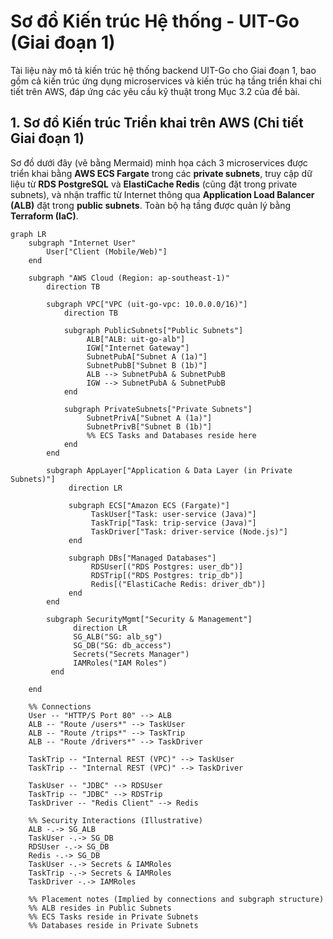 # Sơ đồ Kiến trúc Hệ thống - UIT-Go (Giai đoạn 1)

Tài liệu này mô tả kiến trúc hệ thống backend UIT-Go cho Giai đoạn 1, bao gồm cả kiến trúc ứng dụng microservices và kiến trúc hạ tầng triển khai chi tiết trên AWS, đáp ứng các yêu cầu kỹ thuật trong Mục 3.2 của đề bài.

## 1. Sơ đồ Kiến trúc Triển khai trên AWS (Chi tiết Giai đoạn 1)

Sơ đồ dưới đây (vẽ bằng Mermaid) minh họa cách 3 microservices được triển khai bằng **AWS ECS Fargate** trong các **private subnets**, truy cập dữ liệu từ **RDS PostgreSQL** và **ElastiCache Redis** (cũng đặt trong private subnets), và nhận traffic từ Internet thông qua **Application Load Balancer (ALB)** đặt trong **public subnets**. Toàn bộ hạ tầng được quản lý bằng **Terraform (IaC)**.

```mermaid
graph LR
    subgraph "Internet User"
        User["Client (Mobile/Web)"]
    end

    subgraph "AWS Cloud (Region: ap-southeast-1)"
        direction TB

        subgraph VPC["VPC (uit-go-vpc: 10.0.0.0/16)"]
            direction TB

            subgraph PublicSubnets["Public Subnets"]
                 ALB["ALB: uit-go-alb"]
                 IGW["Internet Gateway"]
                 SubnetPubA["Subnet A (1a)"]
                 SubnetPubB["Subnet B (1b)"]
                 ALB --> SubnetPubA & SubnetPubB
                 IGW --> SubnetPubA & SubnetPubB
            end

            subgraph PrivateSubnets["Private Subnets"]
                 SubnetPrivA["Subnet A (1a)"]
                 SubnetPrivB["Subnet B (1b)"]
                 %% ECS Tasks and Databases reside here
            end
        end

        subgraph AppLayer["Application & Data Layer (in Private Subnets)"]
             direction LR

             subgraph ECS["Amazon ECS (Fargate)"]
                  TaskUser["Task: user-service (Java)"]
                  TaskTrip["Task: trip-service (Java)"]
                  TaskDriver["Task: driver-service (Node.js)"]
             end

             subgraph DBs["Managed Databases"]
                  RDSUser[("RDS Postgres: user_db")]
                  RDSTrip[("RDS Postgres: trip_db")]
                  Redis[("ElastiCache Redis: driver_db")]
             end
        end

        subgraph SecurityMgmt["Security & Management"]
              direction LR
              SG_ALB("SG: alb_sg")
              SG_DB("SG: db_access")
              Secrets("Secrets Manager")
              IAMRoles("IAM Roles")
         end

    end

    %% Connections
    User -- "HTTP/S Port 80" --> ALB
    ALB -- "Route /users*" --> TaskUser
    ALB -- "Route /trips*" --> TaskTrip
    ALB -- "Route /drivers*" --> TaskDriver

    TaskTrip -- "Internal REST (VPC)" --> TaskUser
    TaskTrip -- "Internal REST (VPC)" --> TaskDriver

    TaskUser -- "JDBC" --> RDSUser
    TaskTrip -- "JDBC" --> RDSTrip
    TaskDriver -- "Redis Client" --> Redis

    %% Security Interactions (Illustrative)
    ALB -.-> SG_ALB
    TaskUser -.-> SG_DB
    RDSUser -.-> SG_DB
    Redis -.-> SG_DB
    TaskUser -.-> Secrets & IAMRoles
    TaskTrip -.-> Secrets & IAMRoles
    TaskDriver -.-> IAMRoles

    %% Placement notes (Implied by connections and subgraph structure)
    %% ALB resides in Public Subnets
    %% ECS Tasks reside in Private Subnets
    %% Databases reside in Private Subnets
```
